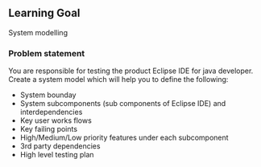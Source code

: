 ## Learning Goal
System modelling

### Problem statement
You are responsible for testing the product Eclipse IDE for java developer. Create a system model which will help you to define the following:
- System bounday
- System subcomponents (sub components of Eclipse IDE) and interdependencies
- Key user works flows
- Key failing points
- High/Medium/Low priority features under each subcomponent
- 3rd party dependencies
- High level testing plan
